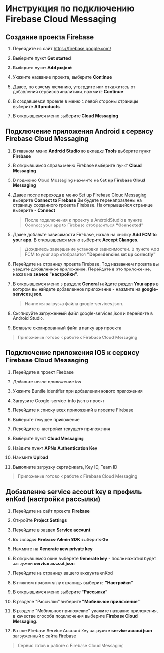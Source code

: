 ﻿# Инструкция по подключению Firebase Cloud Messaging

## Создание проекта Firebase

1. Перейдите на сайт <https://firebase.google.com/>

2. Выберите пункт **Get started**

3. Выберите пункт **Add project**

4. Укажите название проекта, выберите **Continue**

5. Далее, по своему желанию, утвердите или откажитесь от добавления сервисов аналитики, нажмите **Continue**

6. В создавшемся проекте в меню с левой стороны страницы выберите **All products**

7. В открывшемся меню выберите **Cloud Messaging**

## Подключение приложения Android к сервису Firebase Cloud Messaging 

1. В главном меню **Android Studio** во вкладке **Tools** выберите пункт **Firebase**

2. В открывшимся справа меню Firebase выберите пункт **Cloud Messaging**

3. В подменю Cloud Messaging нажмите на **Set up Firebase Cloud Messaging**

4. Далее после перехода в меню Set up Firebase Cloud Messaging выберите **Connect to Firebase**
Вы будете перенаправлены на страницу созданного проекта Firebase. На открывшейся странице выберите - **Connect**

    > После подключения к проекту в AndroidStudio в пункте Connect your app to Firebase отобразиться **"Connected"**

5. Далее добавьте зависимости Firebase, нажав на кнопку **Add FCM to your app**. В открывшемся меню выберите **Accept Changes**.

    > Дождитесь завершение установки зависимостей. В пункте  Add FCM to your app отобразится **"Dependencies set up correctly"**

6. Перейдите на страницу проекта Firebase. Под названием проекта вы увидите добавленное приложение. Перейдите в это приложение, нажав на **значок "настройки"**.

7. В открывшемся меню в разделе **General** найдите раздел **Your apps** в котором вы найдете добавленное приложение - нажмите на **google-services.json**.

    > Начнется загрузка файла google-services.json.

8. Скопируйте загруженный файл google-services.json и перейдите в Android Studio.

9. Вставьте скопированный файл в папку app проекта

> Приложение готово к работе с Firebase Cloud Messaging

## Подключение приложения IOS к сервису Firebase Cloud Messaging 

1. Перейдите в проект Firebase

2. Добавьте новое приложение ios 

3. Укажите Bundle identifier при добавлении нового приложения
   
4. Загрузите Google-service-info json в проект

5. Перейдите к списку всех приложений в проекте Firebase

6. Выберите текущее приложение

7. Перейдите в настройки текущего приложения

8. Выберите пункт **Cloud Messaging**

9. Найдите пункт **APNs Authentication Key**

10. Нажмите **Upload**

11. Выполните загрузку сертификата, Key ID, Team ID

> Приложение готово к работе с Firebase Cloud Messaging

## Добавление service accout key в профиль enKod (настройки рассылки)

1. Перейдите на сайт проекта **Firebase**

2. Откройте **Project Settings**

3. Перейдите в раздел **Service account**

4. Во вкладке **Firebase Admin SDK** выберите **Go**

5. Нажмите на **Generate new private key**

6. В открывшемся окне выберете **Generate key** - после нажатия будет загружен **service accout json**

7. Перейдите на страницу вашего аккаунта enKod

8. В нижнем правом углу страницы выберите **"Настройки"**

9. В открывшимся меню выберите **"Рассылки"**

10. В разделе "Рассылки" выберите **"Мобильное приложение"**

11. В разделе "Мобильное приложение" укажите название приложения, в качестве способа подключения выберите **Firebase Cloud Messaging**.

12. В поле Firebase Service Account Key загрузите **service accout json** загруженный с сайта Firebase

> Сервис готов к работе с Firebase Cloud Messaging
